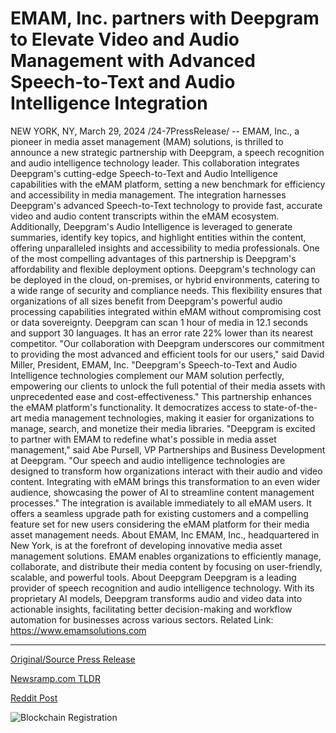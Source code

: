 # EMAM, Inc. partners with Deepgram to Elevate Video and Audio Management with Advanced Speech-to-Text and Audio Intelligence Integration

NEW YORK, NY, March 29, 2024 /24-7PressRelease/ -- EMAM, Inc., a pioneer in media asset management (MAM) solutions, is thrilled to announce a new strategic partnership with Deepgram, a speech recognition and audio intelligence technology leader. This collaboration integrates Deepgram's cutting-edge Speech-to-Text and Audio Intelligence capabilities with the eMAM platform, setting a new benchmark for efficiency and accessibility in media management.  The integration harnesses Deepgram's advanced Speech-to-Text technology to provide fast, accurate video and audio content transcripts within the eMAM ecosystem. Additionally, Deepgram's Audio Intelligence is leveraged to generate summaries, identify key topics, and highlight entities within the content, offering unparalleled insights and accessibility to media professionals.  One of the most compelling advantages of this partnership is Deepgram's affordability and flexible deployment options. Deepgram's technology can be deployed in the cloud, on-premises, or hybrid environments, catering to a wide range of security and compliance needs. This flexibility ensures that organizations of all sizes benefit from Deepgram's powerful audio processing capabilities integrated within eMAM without compromising cost or data sovereignty. Deepgram can scan 1 hour of media in 12.1 seconds and support 30 languages. It has an error rate 22% lower than its nearest competitor.  "Our collaboration with Deepgram underscores our commitment to providing the most advanced and efficient tools for our users," said David Miller, President, EMAM, Inc. "Deepgram's Speech-to-Text and Audio Intelligence technologies complement our MAM solution perfectly, empowering our clients to unlock the full potential of their media assets with unprecedented ease and cost-effectiveness."  This partnership enhances the eMAM platform's functionality. It democratizes access to state-of-the-art media management technologies, making it easier for organizations to manage, search, and monetize their media libraries.  "Deepgram is excited to partner with EMAM to redefine what's possible in media asset management," said Abe Pursell, VP Partnerships and Business Development at Deepgram. "Our speech and audio intelligence technologies are designed to transform how organizations interact with their audio and video content. Integrating with eMAM brings this transformation to an even wider audience, showcasing the power of AI to streamline content management processes."  The integration is available immediately to all eMAM users. It offers a seamless upgrade path for existing customers and a compelling feature set for new users considering the eMAM platform for their media asset management needs.  About EMAM, Inc EMAM, Inc., headquartered in New York, is at the forefront of developing innovative media asset management solutions. EMAM enables organizations to efficiently manage, collaborate, and distribute their media content by focusing on user-friendly, scalable, and powerful tools.  About Deepgram Deepgram is a leading provider of speech recognition and audio intelligence technology. With its proprietary AI models, Deepgram transforms audio and video data into actionable insights, facilitating better decision-making and workflow automation for businesses across various sectors.  Related Link: https://www.emamsolutions.com 

---

[Original/Source Press Release](https://www.24-7pressrelease.com/press-release/509632/emam-inc-partners-with-deepgram-to-elevate-video-and-audio-management-with-advanced-speech-to-text-and-audio-intelligence-integration)
                    

[Newsramp.com TLDR](None) 



[Reddit Post](https://www.reddit.com/r/newsramp/comments/1bqj11y/emam_inc_and_deepgram_partner_to_revolutionize/) 



![Blockchain Registration](https://cdn.newsramp.app/24-7PressRelease/qrcode/243/29/lunaZLd4.webp)